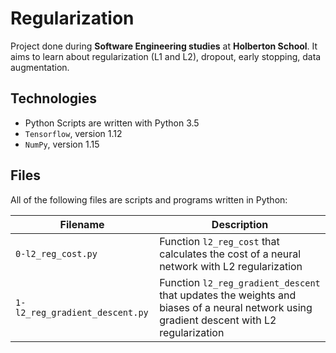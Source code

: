 # Regularization

Project done during **Software Engineering studies** at **Holberton School**. It aims to learn about regularization (L1 and L2), dropout, early stopping, data augmentation.

## Technologies
* Python Scripts are written with Python 3.5
* `Tensorflow`, version 1.12
* `NumPy`, version 1.15

## Files
All of the following files are scripts and programs written in Python:

| Filename | Description |
| -------- | ----------- |
| `0-l2_reg_cost.py` | Function `l2_reg_cost` that calculates the cost of a neural network with L2 regularization |
| `1-l2_reg_gradient_descent.py` | Function `l2_reg_gradient_descent` that updates the weights and biases of a neural network using gradient descent with L2 regularization |

